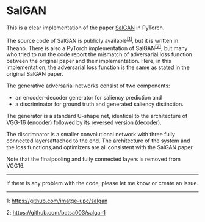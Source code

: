 # SalGAN

This is a clear implementation of the paper [SalGAN](https://arxiv.org/abs/1701.01081) in PyTorch. 

The  source  code  of  SalGAN  is  publicly  available<sup>[[1]](#SalGAN)</sup>,  but  it  is  written in Theano. There  is  also  a  PyTorch  implementation  of  SalGAN<sup>[[2]](#SalGAN_PyTorch)</sup>,  but many who tried to run the code report the mismatch of adversarial loss function between the original paper and their implementation. Here, in this implementation, the adversarial loss function is the same as stated in the original SalGAN paper.

The generative adversarial networks consist of two components:
- an encoder-decoder generator for saliency prediction and
- a discriminator for ground truth and generated saliency  distinction. 

The generator is a standard U-shape net, identical to the architecture of VGG-16 (encoder) followed by its reversed version (decoder).

The discrimnator is a smaller convolutional network with three fully connected layersattached to the end. The architecture of the system and the loss functions,and optimizers are all consistent with the SalGAN paper.

Note that the finalpooling  and  fully  connected  layers  is  removed  from  VGG16. 

---

If there is any problem with the code, please let me know or create an issue. 

---

<a name="SalGAN">1</a>: https://github.com/imatge-upc/salgan

<a name="SalGAN_PyTorch">2</a>: https://github.com/batsa003/salgan1
